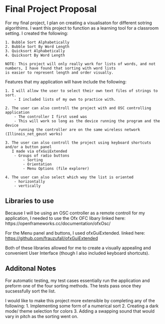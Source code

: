 <h1>Final Project Proposal</h1>

For my final project, I plan on creating a visualisaton for different sotring algorithims. I want this project to function as
a learning tool for a classroom setting. I created the following:  

	1. Bubble Sort Alphabetically
	2. Bubble Sort By Word Length
	3. Quicksort Alphabetically 
	4. Quicksort By Word Length

	NOTE: This project will only really work for lists of words, and not numbers, I have found that sorting with word lists
	is easier to represent length and order visually.

Features that my application will have include the following: 

	1. I will allow the user to select their own text files of strings to sort.
		- I included lists of my own to practice with. 

	2. The user can also controll the project with and OSC controlling application
		- The controller I first used was 
		- This will work so long as the device running the program and the device
		  running the controller are on the same wireless network (Illinois_net_geust works)

	3. The user can also controll the project using keyboard shortcuts and/or a button panel
	   I made via ofxGuiExtended
		- Groups of radio buttons
			- Sorting 
			- Orientation
			- Menu Options (file explorer)

	4. The user can also select which way the list is oriented
		- horizontally
		- vertically

<h2>Libraries to use</h2>
Because I will be using an OSC controller as a remote controll for my application, I needed to use the Ofx OFC libary
linked here: https://openframeworks.cc/documentation/ofxOsc/

For the Menu panel and buttons, I used ofxGuiExtended.
linked here: https://github.com/frauzufall/ofxGuiExtended

Both of these libraries allowed for me to create a visually appealing and convenient User Interface (though I also included
keyboard shortcuts).

<h2>Additonal Notes</h2>
For automatic testing, my test cases essentially run the application and preform one of the four sorting methods. The tests
pass once they sucsessfully sort the list.

I would like to make this project more extensible by completing any of the following:
	1. Implementing some form of a numerical sort
	2. Creating a dark mode/ theme selection for colors 
	3. Adding a swapping sound that would vary in pitch as the sorting went on.